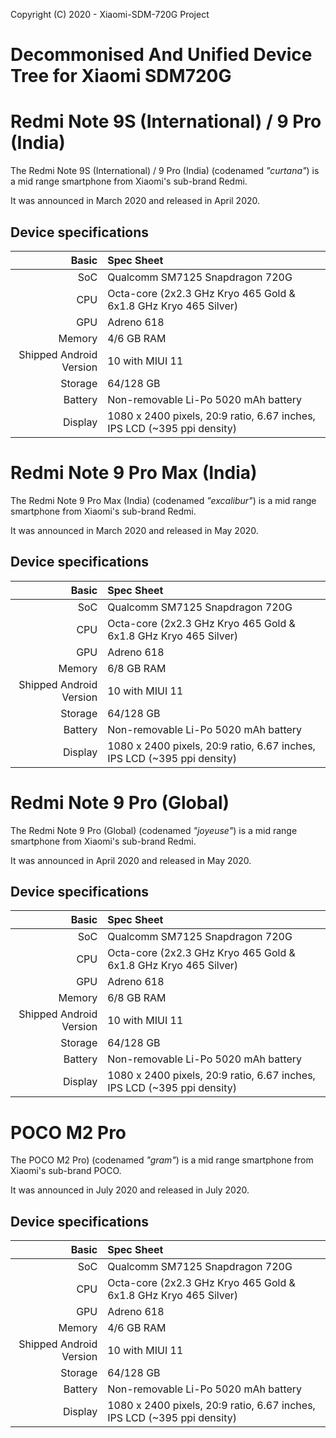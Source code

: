 Copyright (C) 2020 - Xiaomi-SDM-720G Project

Decommonised And Unified Device Tree for Xiaomi SDM720G
==============

Redmi Note 9S (International) / 9 Pro (India)
============================================

The Redmi Note 9S (International) / 9 Pro (India) (codenamed _"curtana"_) is a mid range smartphone from Xiaomi's sub-brand Redmi.

It was announced in March 2020 and released in April 2020.

## Device specifications

Basic   | Spec Sheet
-------:|:-------------------------
SoC     | Qualcomm SM7125 Snapdragon 720G
CPU     | Octa-core (2x2.3 GHz Kryo 465 Gold & 6x1.8 GHz Kryo 465 Silver)
GPU     | Adreno 618
Memory  | 4/6 GB RAM
Shipped Android Version | 10 with MIUI 11
Storage | 64/128 GB
Battery | Non-removable Li-Po 5020 mAh battery
Display | 1080 x 2400 pixels, 20:9 ratio, 6.67 inches, IPS LCD (~395 ppi density)

Redmi Note 9 Pro Max (India)
============================================

The Redmi Note 9 Pro Max (India) (codenamed _"excalibur"_) is a mid range smartphone from Xiaomi's sub-brand Redmi.

It was announced in March 2020 and released in May 2020.

## Device specifications

Basic   | Spec Sheet
-------:|:-------------------------
SoC     | Qualcomm SM7125 Snapdragon 720G
CPU     | Octa-core (2x2.3 GHz Kryo 465 Gold & 6x1.8 GHz Kryo 465 Silver)
GPU     | Adreno 618
Memory  | 6/8 GB RAM
Shipped Android Version | 10 with MIUI 11
Storage | 64/128 GB
Battery | Non-removable Li-Po 5020 mAh battery
Display | 1080 x 2400 pixels, 20:9 ratio, 6.67 inches, IPS LCD (~395 ppi density)

Redmi Note 9 Pro (Global)
============================================

The Redmi Note 9 Pro (Global) (codenamed _"joyeuse"_) is a mid range smartphone from Xiaomi's sub-brand Redmi.

It was announced in April 2020 and released in May 2020.

## Device specifications

Basic   | Spec Sheet
-------:|:-------------------------
SoC     | Qualcomm SM7125 Snapdragon 720G
CPU     | Octa-core (2x2.3 GHz Kryo 465 Gold & 6x1.8 GHz Kryo 465 Silver)
GPU     | Adreno 618
Memory  | 6/8 GB RAM
Shipped Android Version | 10 with MIUI 11
Storage | 64/128 GB
Battery | Non-removable Li-Po 5020 mAh battery
Display | 1080 x 2400 pixels, 20:9 ratio, 6.67 inches, IPS LCD (~395 ppi density)

POCO M2 Pro
============================================

The POCO M2 Pro) (codenamed _"gram"_) is a mid range smartphone from Xiaomi's sub-brand POCO.

It was announced in July 2020 and released in July 2020.

## Device specifications

Basic   | Spec Sheet
-------:|:-------------------------
SoC     | Qualcomm SM7125 Snapdragon 720G
CPU     | Octa-core (2x2.3 GHz Kryo 465 Gold & 6x1.8 GHz Kryo 465 Silver)
GPU     | Adreno 618
Memory  | 4/6 GB RAM
Shipped Android Version | 10 with MIUI 11
Storage | 64/128 GB
Battery | Non-removable Li-Po 5020 mAh battery
Display | 1080 x 2400 pixels, 20:9 ratio, 6.67 inches, IPS LCD (~395 ppi density)

